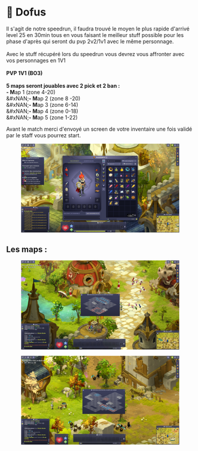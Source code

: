 # 🥚 Dofus

Il s'agit de notre speedrun, il faudra trouvé le moyen le plus rapide d'arrivé level 25 en 30min tous en vous faisant le meilleur stuff possible pour les phase d'après qui seront du pvp 2v2/1v1 avec le même personnage.\
\
Avec le stuff récupéré lors du speedrun vous devrez vous affronter avec vos personnages en 1V1\
\
**PVP 1V1 (BO3)**\
\
**5 maps seront jouables avec 2 pick et 2 ban :** \
**- M**ap 1
&#x20;(zone 4-20) \
&#xNAN;**- M**ap 2
&#x20;(zone 8 -20)\
&#xNAN;**- M**ap 3
&#x20;(zone 6-14)\
&#xNAN;**- M**ap 4 (zone 0-18)\
&#xNAN;**- M**ap 5
&#x20;(zone 1-22)

Avant le match merci d'envoyé un screen de votre inventaire une fois validé par le staff vous pourrez start.

<figure><img src="../.gitbook/assets/dofus.png" alt=""><figcaption></figcaption></figure>

## Les maps :

<div><figure><img src="../.gitbook/assets/map1 (1).png" alt=""><figcaption></figcaption></figure> <figure><img src="../.gitbook/assets/map2 (1).png" alt=""><figcaption></figcaption></figure></div>

<div><figure><img src="../.gitbook/assets/map3 (1).png" alt=""><figcaption></figcaption></figure> <figure><img src="../.gitbook/assets/map4 (1).png" alt=""><figcaption></figcaption></figure></div>

<figure><img src="../.gitbook/assets/map5 (1).png" alt="" width="375"><figcaption></figcaption></figure>
